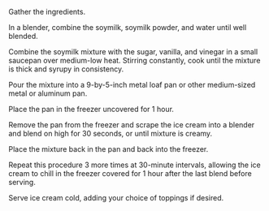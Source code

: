 Gather the ingredients.

In a blender, combine the soymilk, soymilk powder, and water until well blended.

Combine the soymilk mixture with the sugar, vanilla, and vinegar in a small saucepan over medium-low heat. Stirring constantly, cook until the mixture is thick and syrupy in consistency.

Pour the mixture into a 9-by-5-inch metal loaf pan or other medium-sized metal or aluminum pan.

Place the pan in the freezer uncovered for 1 hour.

Remove the pan from the freezer and scrape the ice cream into a blender and blend on high for 30 seconds, or until mixture is creamy.

Place the mixture back in the pan and back into the freezer.

Repeat this procedure 3 more times at 30-minute intervals, allowing the ice cream to chill in the freezer covered for 1 hour after the last blend before serving.

Serve ice cream cold, adding your choice of toppings if desired.